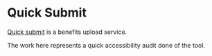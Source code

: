 # Quick Submit

[Quick submit](https://eauth.va.gov/accessva/?cspSelectFor=quicksubmit) is a benefits upload service.

The work here represents a quick accessibility audit done of the tool. 
